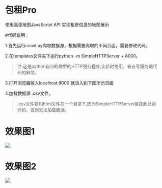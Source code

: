 # 包租Pro

使用高德地图JavaScript API 实现租房信息的地图展示



#代码说明：

1.首先运行crawl.py爬取数据源，根据需要爬取的不同页面，需要修改代码。

2.在templates文件夹下运行python -m SimpleHTTPServer + 8000。

> 注:这是python自带的微型的HTTP服务程序,实验时使用，省去写服务端代码的麻烦。


3.打开浏览器输入localhost:8000 就进入到下图所示页面

4.加载数据源 .csv文件。
> .csv文件要和html文件在一个目录下,因为SimpleHTTPServer是在此处运行的，否则无法加载数据。
# 效果图1 #
![](https://github.com/hugooood/baozuPro/blob/master/images/1.png)

# 效果图2 #
![](https://github.com/hugooood/baozuPro/blob/master/images/2.png)
